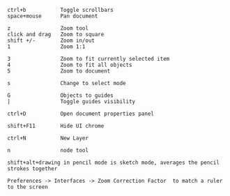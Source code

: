     ctrl+b           Toggle scrollbars
    space+mouse      Pan document

    z                Zoom tool
    click and drag   Zoom to square
    shift +/-        Zoom in/out
    1                Zoom 1:1

    3                Zoom to fit currently selected item
    4                Zoom to fit all objects
    5                Zoom to document

    s                Change to select mode

    G                Objects to guides
    |                Toggle guides visibility
    
    ctrl+D           Open document properties panel
    
    shift+F11        Hide UI chrome
    
    ctrl+N           New Layer
    
    n                node tool
    
    shift+alt+drawing in pencil mode is sketch mode, averages the pencil strokes together

    Preferences -> Interfaces -> Zoom Correction Factor  to match a ruler to the screen
